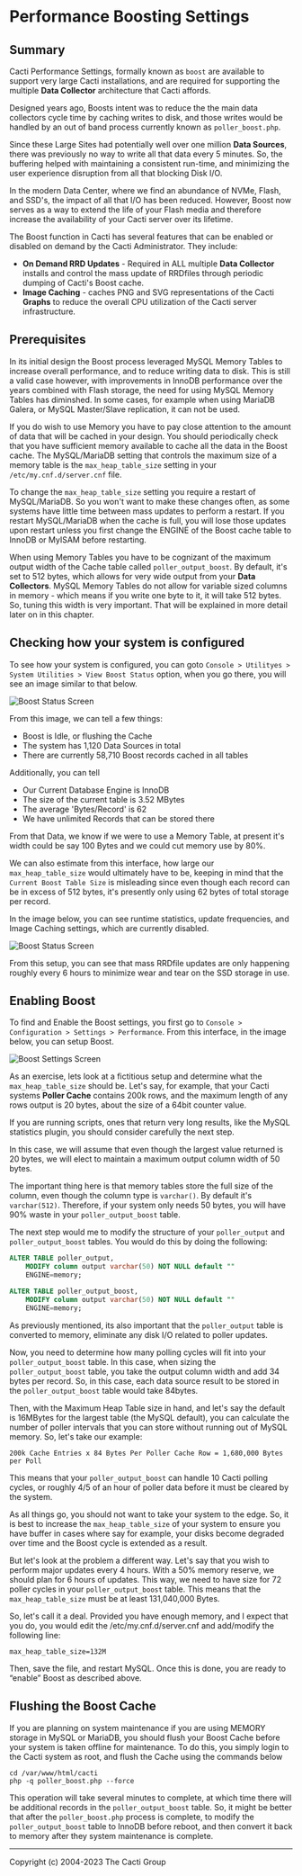 # Performance Boosting Settings

## Summary

Cacti Performance Settings, formally known as `boost` are available to support
very large Cacti installations, and are required for supporting the multiple
**Data Collector** architecture that Cacti affords.

Designed years ago, Boosts intent was to reduce the the main data collectors
cycle time by caching writes to disk, and those writes would be handled by an
out of band process currently known as `poller_boost.php`.

Since these Large Sites had potentially well over one million **Data Sources**,
there was previously no way to write all that data every 5 minutes. So, the
buffering helped with maintaining a consistent run-time, and minimizing the user
experience disruption from all that blocking Disk I/O.

In the modern Data Center, where we find an abundance of NVMe, Flash, and SSD's,
the impact of all that I/O has been reduced. However, Boost now serves as a way
to extend the life of your Flash media and therefore increase the availability
of your Cacti server over its lifetime.

The Boost function in Cacti has several features that can be enabled or disabled
on demand by the Cacti Administrator. They include:

- **On Demand RRD Updates** - Required in ALL multiple **Data Collector**
  installs and control the mass update of RRDfiles through periodic dumping of
  Cacti's Boost cache.
- **Image Caching** - caches PNG and SVG representations of the Cacti **Graphs**
  to reduce the overall CPU utilization of the Cacti server infrastructure.

## Prerequisites

In its initial design the Boost process leveraged MySQL Memory Tables to
increase overall performance, and to reduce writing data to disk. This is still
a valid case however, with improvements in InnoDB performance over the years
combined with Flash storage, the need for using MySQL Memory Tables has
diminshed. In some cases, for example when using MariaDB Galera, or MySQL
Master/Slave replication, it can not be used.

If you do wish to use Memory you have to pay close attention to the amount of
data that will be cached in your design. You should periodically check that you
have sufficient memory available to cache all the data in the Boost cache. The
MySQL/MariaDB setting that controls the maximum size of a memory table is the
`max_heap_table_size` setting in your `/etc/my.cnf.d/server.cnf` file.

To change the `max_heap_table_size` setting you require a restart of
MySQL/MariaDB. So you won't want to make these changes often, as some systems
have little time between mass updates to perform a restart. If you restart
MySQL/MariaDB when the cache is full, you will lose those updates upon restart
unless you first change the ENGINE of the Boost cache table to InnoDB or MyISAM
before restarting.

When using Memory Tables you have to be cognizant of the maximum output width of
the Cache table called `poller_output_boost`. By default, it's set to 512 bytes,
which allows for very wide output from your **Data Collectors**. MySQL Memory
Tables do not allow for variable sized columns in memory - which means if you
write one byte to it, it will take 512 bytes. So, tuning this width is very
important. That will be explained in more detail later on in this chapter.

## Checking how your system is configured

To see how your system is configured, you can goto
`Console > Utilityes > System Utilities > View Boost Status` option, when you go
there, you will see an image similar to that below.

![Boost Status Screen](images/boost-status1.png)

From this image, we can tell a few things:

- Boost is Idle, or flushing the Cache
- The system has 1,120 Data Sources in total
- There are currently 58,710 Boost records cached in all tables

Additionally, you can tell

- Our Current Database Engine is InnoDB
- The size of the current table is 3.52 MBytes
- The average 'Bytes/Record' is 62
- We have unlimited Records that can be stored there

From that Data, we know if we were to use a Memory Table, at present it's width
could be say 100 Bytes and we could cut memory use by 80%.

We can also estimate from this interface, how large our `max_heap_table_size`
would ultimately have to be, keeping in mind that the `Current Boost Table Size`
is misleading since even though each record can be in excess of 512 bytes, it's
presently only using 62 bytes of total storage per record.

In the image below, you can see runtime statistics, update frequencies, and
Image Caching settings, which are currently disabled.

![Boost Status Screen](images/boost-status2.png)

From this setup, you can see that mass RRDfile updates are only happening
roughly every 6 hours to minimize wear and tear on the SSD storage in use.

## Enabling Boost

To find and Enable the Boost settings, you first go to
`Console > Configuration > Settings > Performance`. From this interface, in the
image below, you can setup Boost.

![Boost Settings Screen](images/boost-settings.png)

As an exercise, lets look at a fictitious setup and determine what the
`max_heap_table_size` should be. Let's say, for example, that your Cacti systems
**Poller Cache** contains 200k rows, and the maximum length of any rows output
is 20 bytes, about the size of a 64bit counter value.

If you are running scripts, ones that return very long results, like the MySQL
statistics plugin, you should consider carefully the next step.

In this case, we will assume that even though the largest value returned is 20
bytes, we will elect to maintain a maximum output column width of 50 bytes.

The important thing here is that memory tables store the full size of the
column, even though the column type is `varchar()`. By default it's
`varchar(512)`. Therefore, if your system only needs 50 bytes, you will have 90%
waste in your `poller_output_boost` table.

The next step would me to modify the structure of your `poller_output` and
`poller_output_boost` tables. You would do this by doing the following:

```sql
ALTER TABLE poller_output,
    MODIFY column output varchar(50) NOT NULL default ""
    ENGINE=memory;

ALTER TABLE poller_output_boost,
    MODIFY column output varchar(50) NOT NULL default ""
    ENGINE=memory;
```

As previously mentioned, its also important that the `poller_output` table is
converted to memory, eliminate any disk I/O related to poller updates.

Now, you need to determine how many polling cycles will fit into your
`poller_output_boost` table. In this case, when sizing the `poller_output_boost`
table, you take the output column width and add 34 bytes per record. So, in this
case, each data source result to be stored in the `poller_output_boost` table
would take 84bytes.

Then, with the Maximum Heap Table size in hand, and let's say the default is
16MBytes for the largest table (the MySQL default), you can calculate the number
of poller intervals that you can store without running out of MySQL memory. So,
let's take our example:

```console
200k Cache Entries x 84 Bytes Per Poller Cache Row = 1,680,000 Bytes per Poll
```

This means that your `poller_output_boost` can handle 10 Cacti polling cycles,
or roughly 4/5 of an hour of poller data before it must be cleared by the
system.

As all things go, you should not want to take your system to the edge. So, it is
best to increase the `max_heap_table_size` of your system to ensure you have
buffer in cases where say for example, your disks become degraded over time and
the Boost cycle is extended as a result.

But let's look at the problem a different way. Let's say that you wish to
perform major updates every 4 hours. With a 50% memory reserve, we should plan
for 6 hours of updates. This way, we need to have size for 72 poller cycles in
your `poller_output_boost` table. This means that the `max_heap_table_size` must
be at least 131,040,000 Bytes.

So, let's call it a deal. Provided you have enough memory, and I expect that you
do, you would edit the /etc/my.cnf.d/server.cnf and add/modify the following
line:

```console
max_heap_table_size=132M
```

Then, save the file, and restart MySQL. Once this is done, you are ready to
“enable” Boost as described above.

## Flushing the Boost Cache

If you are planning on system maintenance if you are using MEMORY storage in
MySQL or MariaDB, you should flush your Boost Cache before your system is taken
offline for maintenance. To do this, you simply login to the Cacti system as
root, and flush the Cache using the commands below

```console
cd /var/www/html/cacti
php -q poller_boost.php --force
```

This operation will take several minutes to complete, at which time there will
be additional records in the `poller_output_boost` table. So, it might be better
that after the `poller_boost.php` process is complete, to modify the
`poller_output_boost` table to InnoDB before reboot, and then convert it back to
memory after they system maintenance is complete.

---

Copyright (c) 2004-2023 The Cacti Group
